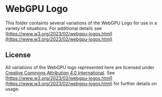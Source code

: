 # WebGPU Logo

This folder containts several variations of the WebGPU Logo for use in a variety of situations.
For additional details see [https://www.w3.org/2023/02/webgpu-logos.html](https://www.w3.org/2023/02/webgpu-logos.html)

## License

All variations of the WebGPU logo represented here are licensed under [Creative Commons Attribution 4.0 International](https://creativecommons.org/licenses/by/4.0/).
See [https://www.w3.org/2023/02/webgpu-logos.html](https://www.w3.org/2023/02/webgpu-logos.html) for further details on usage.
